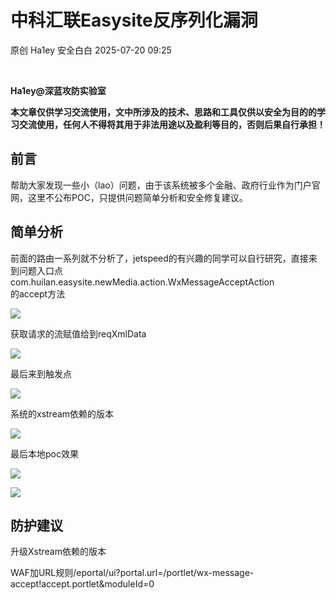 #  中科汇联Easysite反序列化漏洞  
原创 Ha1ey  安全白白   2025-07-20 09:25  
  
   
  
**Ha1ey@深蓝攻防实验室**  
  
**本文章仅供学习交流使用，文中所涉及的技术、思路和工具仅供以安全为目的的学习交流使用，任何人不得将其用于非法用途以及盈利等目的，否则后果自行承担！**  
## 前言  
  
帮助大家发现一些小（lao）问题，由于该系统被多个金融、政府行业作为门户官网，这里不公布POC，只提供问题简单分析和安全修复建议。  
## 简单分析  
  
前面的路由一系列就不分析了，jetspeed的有兴趣的同学可以自行研究，直接来到问题入口点com.huilan.easysite.newMedia.action.WxMessageAcceptAction  
的accept方法  
  
  
  
![](https://mmbiz.qpic.cn/sz_mmbiz_png/f9GYWLMlB9rpBqMmHOBib0icliclEJATGIQ0anlwogpAHmHA8aA6L8iayqpAMNNMIvZLkQhMzviaJyRc2BMYL22hs4w/640?wx_fmt=png&from=appmsg "")  
  
  
  
获取请求的流赋值给到reqXmlData  
  
  
  
![](https://mmbiz.qpic.cn/sz_mmbiz_png/f9GYWLMlB9rpBqMmHOBib0icliclEJATGIQWmlg3ByicZx0Xdib7r2mRwdyc3hx82iarq9YuBnPJBgm0KLV5a2HV4riag/640?wx_fmt=png&from=appmsg "")  
  
  
  
最后来到触发点  
  
  
  
![](https://mmbiz.qpic.cn/sz_mmbiz_png/f9GYWLMlB9rpBqMmHOBib0icliclEJATGIQ8DDlbAdD8YAgWx9GFqmzcFF5upwZeib4DAfJKbqJvNnFxJHia8QQBEJA/640?wx_fmt=png&from=appmsg "")  
  
  
  
系统的xstream依赖的版本  
  
  
  
![](https://mmbiz.qpic.cn/sz_mmbiz_png/f9GYWLMlB9rpBqMmHOBib0icliclEJATGIQvJbsGtA4ns8I4w5SJOKycHgrttnZXEDISefiauhhWLOH55gZGc55CCA/640?wx_fmt=png&from=appmsg "")  
  
  
  
最后本地poc效果  
  
  
  
![](https://mmbiz.qpic.cn/sz_mmbiz_png/f9GYWLMlB9rpBqMmHOBib0icliclEJATGIQ1fzxp9jNic7ZnEfj1TQlFOUJKQr0EZDdZKicLfzAsCKLO2sywS3VjcCA/640?wx_fmt=png&from=appmsg "")  
  
![](https://mmbiz.qpic.cn/sz_mmbiz_png/f9GYWLMlB9rpBqMmHOBib0icliclEJATGIQx37tOCbzwicBxSzZGozgwAOIXKHWO4hbP9jB4kMzuRaB9A7ZD91nRFQ/640?wx_fmt=png&from=appmsg "")  
  
## 防护建议  
  
升级Xstream依赖的版本  
  
  
WAF加URL规则/eportal/ui?portal.url=/portlet/wx-message-accept!accept.portlet&moduleId=0  
  
  
   
  
  
